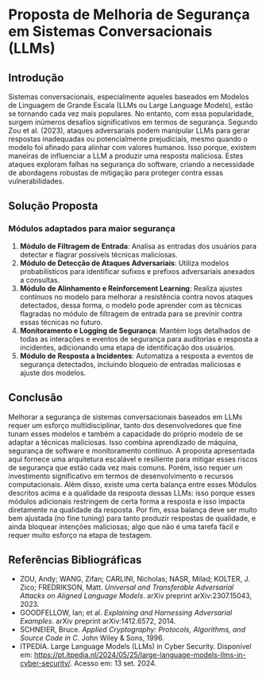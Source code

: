 # Proposta de Melhoria de Segurança em Sistemas Conversacionais (LLMs)

## Introdução

Sistemas conversacionais, especialmente aqueles baseados em Modelos de Linguagem de Grande Escala (LLMs ou Large Language Models), estão se tornando cada vez mais populares. No entanto, com essa popularidade, surgem inúmeros desafios significativos em termos de segurança. Segundo Zou et al. (2023), ataques adversariais podem manipular LLMs para gerar respostas inadequadas ou potencialmente prejudiciais, mesmo quando o modelo foi afinado para alinhar com valores humanos. Isso porque, existem maneiras de influenciar a LLM a produzir uma resposta maliciosa. Estes ataques exploram falhas na segurança do software, criando a necessidade de abordagens robustas de mitigação para proteger contra essas vulnerabilidades.

## Solução Proposta

### Módulos adaptados para maior segurança

1. **Módulo de Filtragem de Entrada**: Analisa as entradas dos usuários para detectar e flagrar possíveis técnicas maliciosas.
2. **Módulo de Detecção de Ataques Adversariais**: Utiliza modelos probabilísticos para identificar sufixos e prefixos adversariais anexados a consultas.
3. **Módulo de Alinhamento e Reinforcement Learning**: Realiza ajustes contínuos no modelo para melhorar a resistência contra novos ataques detectados, dessa forma, o modelo pode aprender com as técnicas flagradas no módulo de filtragem de entrada para se previnir contra essas técnicas no futuro.
4. **Monitoramento e Logging de Segurança**: Mantém logs detalhados de todas as interações e eventos de segurança para auditorias e resposta a incidentes, adicionando uma etapa de identificação dos usuários.
5. **Módulo de Resposta a Incidentes**: Automatiza a resposta a eventos de segurança detectados, incluindo bloqueio de entradas maliciosas e ajuste dos modelos.

## Conclusão

Melhorar a segurança de sistemas conversacionais baseados em LLMs requer um esforço multidisciplinar, tanto dos desenvolvedores que fine tunam esses modelos e também a capacidade do próprio modelo de se adaptar a técnicas maliciosas. Isso combina aprendizado de máquina, segurança de software e monitoramento contínuo. A proposta apresentada aqui fornece uma arquitetura escalável e resiliente para mitigar esses riscos de segurança que estão cada vez mais comuns. Porém, isso requer um investimento significativo em termos de desenvolvimento e recursos computacionais. Além disso, existe uma certa balança entre esses Módulos descritos acima e a qualidade da resposta dessas LLMs: isso porque esses módulos adicionais restringem de certa forma a resposta e isso impacta diretamente na qualidade da resposta. Por fim, essa balança deve ser muito bem ajustada (no fine tuning) para tanto produzir respostas de qualidade, e ainda bloquear intenções maliciosas; algo que não é uma tarefa fácil e requer muito esforço na etapa de testagem.

## Referências Bibliográficas

- ZOU, Andy; WANG, Zifan; CARLINI, Nicholas; NASR, Milad; KOLTER, J. Zico; FREDRIKSON, Matt. _Universal and Transferable Adversarial Attacks on Aligned Language Models_. arXiv preprint arXiv:2307.15043, 2023.
- GOODFELLOW, Ian; et al. _Explaining and Harnessing Adversarial Examples_. arXiv preprint arXiv:1412.6572, 2014.
- SCHNEIER, Bruce. _Applied Cryptography: Protocols, Algorithms, and Source Code in C_. John Wiley & Sons, 1996.
- ITPEDIA. Large Language Models (LLMs) in Cyber Security. Disponível em: https://pt.itpedia.nl/2024/05/25/large-language-models-llms-in-cyber-security/. Acesso em: 13 set. 2024.
